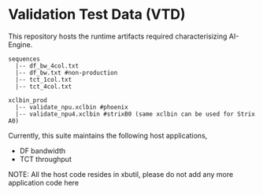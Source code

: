 # Validation Test Data (VTD)

This repository hosts the runtime artifacts required characterisizing AI-Engine.

```
sequences
  |-- df_bw_4col.txt
  |-- df_bw.txt #non-production
  |-- tct_1col.txt
  |-- tct_4col.txt

xclbin_prod
  |-- validate_npu.xclbin #phoenix
  |-- validate_npu4.xclbin #strixB0 (same xclbin can be used for Strix A0)
```
Currently, this suite maintains the following host  applications,
- DF bandwidth 
- TCT throughput

NOTE: All the host code resides in xbutil, please do not add any more application code here
